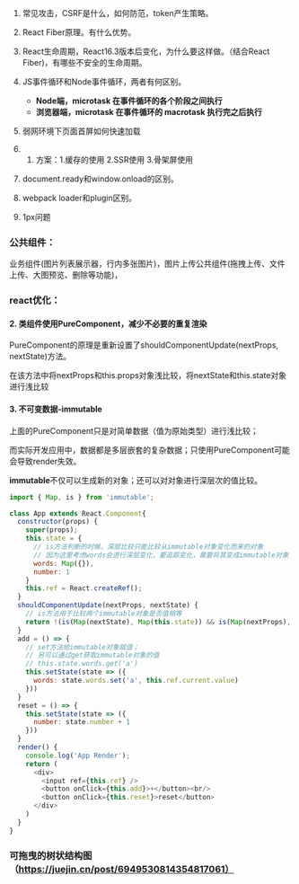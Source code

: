 1. 常见攻击，CSRF是什么，如何防范，token产生策略。

2. React Fiber原理。有什么优势。

3. React生命周期，React16.3版本后变化，为什么要这样做。（结合React Fiber)，有哪些不安全的生命周期。

4. JS事件循环和Node事件循环，两者有何区别。

   + **Node端，microtask 在事件循环的各个阶段之间执行**
   + **浏览器端，microtask 在事件循环的 macrotask 执行完之后执行**

5. 弱网环境下页面首屏如何快速加载

6. 1. 方案：1.缓存的使用 2.SSR使用 3.骨架屏使用

6. document.ready和window.onload的区别。
7. webpack loader和plugin区别。
8. 1px问题



### 公共组件：

业务组件(图片列表展示器，行内多张图片)，图片上传公共组件(拖拽上传、文件上传、大图预览、删除等功能)，

### react优化：

#### 2. 类组件使用PureComponent，减少不必要的重复渲染

PureComponent的原理是重新设置了shouldComponentUpdate(nextProps, nextState)方法。

在该方法中将nextProps和this.props对象浅比较，将nextState和this.state对象进行浅比较

#### 3. 不可变数据-immutable

上面的PureComponent只是对简单数据（值为原始类型）进行浅比较；

而实际开发应用中，数据都是多层嵌套的复杂数据；只使用PureComponent可能会导致render失效。

**immutable**不仅可以生成新的对象；还可以对对象进行深层次的值比较。

```js
import { Map, is } from 'immutable';

class App extends React.Component{
  constructor(props) {
    super(props);
    this.state = {
      // is方法判断的时候，深层比较只能比较从immutable对象变化而来的对象
      // 因为这里考虑words会进行深层变化，要追踪变化，需要将其变成immutable对象
      words: Map({}),
      number: 1
    }
    this.ref = React.createRef();
  }
  shouldComponentUpdate(nextProps, nextState) {
    // is方法用于比较两个immutable对象是否值相等
    return !(is(Map(nextState), Map(this.state)) && is(Map(nextProps), Map(this.props)))
  }
  add = () => {
    // set方法给immutable对象赋值；
    // 另可以通过get获取immutable对象的值
    // this.state.words.get('a')
    this.setState(state => ({
      words: state.words.set('a', this.ref.current.value)
    }))
  }
  reset = () => {
    this.setState(state => ({
      number: state.number + 1
    }))
  }
  render() {
    console.log('App Render');
    return (
      <div>
        <input ref={this.ref} />
        <button onClick={this.add}>+</button><br/>
        <button onClick={this.reset}>reset</button>
      </div>
    )
  }
}
```



### 可拖曳的树状结构图（https://juejin.cn/post/6949530814354817061）

